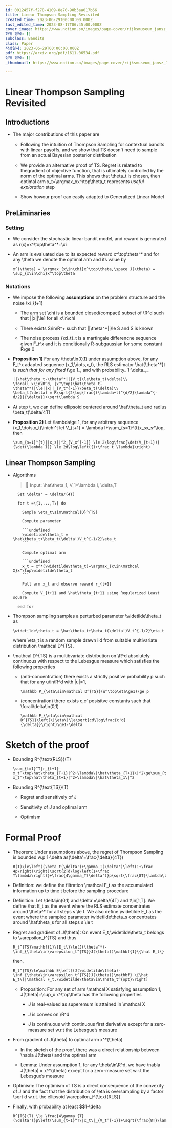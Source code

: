 ```yaml
---
id: 0012457f-f278-4109-8e70-90b3aa017b66
title: Linear Thompson Sampling Revisited
created_time: 2023-06-29T00:00:00.000Z
last_edited_time: 2023-08-17T06:45:00.000Z
cover_image: https://www.notion.so/images/page-cover/rijksmuseum_jansz_1649.jpg
하위 항목: []
subclass: Bandits
class: Paper
작성일시: 2023-06-29T00:00:00.000Z
pdf: https://arxiv.org/pdf/1611.06534.pdf
상위 항목: []
_thumbnail: https://www.notion.so/images/page-cover/rijksmuseum_jansz_1649.jpg

---
```


# Linear Thompson Sampling Revisited

## Introductions

*   The major contributions of this paper are

    *   Following the intuition of Thompson Sampling for contextual bandits with linear payoffs, and we show that TS doesn't need to sample from an actual Bayesian posterior distribution

    *   We provide an alternative proof of TS. Regret is related to thegradient of objective function, that is ultimately controlled by the norm of the optimal arms. This shows that \theta\_t is chosen, then optimal arm x\_t=\argmax\_xx^\top\theta\_t represents *useful exploration* step

    *   Show howour proof can easily adapted to Generalized Linear Model

## PreLiminaries

### Setting

*   We consider the stochastic linear bandit model, and reward is generated as r(x)=x^\top\theta^\*+\xi

*   An arm is evaluated due to its expected reward x^\top\theta^\* and for any \theta we denote the optimal arm and its value by

    ```undefined
    x^(\theta) = \argmax_{x\in\chi}x^\top\theta,\space J(\theta) = \sup_{x\in\chi}x^\top\theta
    ```

### Notations

*   We impose the following **assumptions** on the problem structure and the noise \xi\_{t+1}

    *   The arm set \chi is a bounded closed(compact) subset of \R^d such that ||x||\le1 for all x\in\chi

    *   There exists S\in\R^+ such that ||\theta^\*||\le S and S is known

    *   The noise process {\xi\_t}\_t is a martingale differencne sequence given F\_t^x and it is conditionally R-subgaussian for some constant R\ge 0

*   **Proposition 1)** For any \theta\in(0,1) under assumption above, for any F\_t^x adapted sequence (x\_1,\dots,x\_t), the RLS estimator \hat{\theta^\*}t *is such that for any fixed* t\ge 1\_, and with probability\_ 1-\delta\_,\_

    ```undefined
    ||\hat\theta_t-\theta^*||{V_t}\le\beta_t(\delta)\\
    \forall x\in\R^d, |x^\top(\hat\theta_t-\theta^*)|\le||x||_{V_t^{-1}}\beta_t(\delta)\\
    \beta_t(\delta) = R\sqrt{2\log\frac{(\lambda+t)^{d/2}\lambda^{-d/2}}{\delta}}+\sqrt\lambda S
    ```

*   At step t, we can define ellipsoid centered around \hat\theta\_t and radius \beta\_t(\delta/4T)

*   **Proposition 2)** Let \lambda\ge 1, for any arbitrary sequence (x\_1,\dots,x\_t)\in\chi^t let V\_{t+1} = \lambda I+\sum\_{s=1}^{t}x\_sx\_s^\top, then

    ```undefined
    \sum_{s=1}^{t}||x_s||^2_{V_x^{-1}} \le 2\log\frac{\det(V_{t+1})}{\det(\lambda I)} \le 2d\log\left({1+\frac t \lambda}\right)
    ```

## Linear Thompson Sampling

*   Algorithms

    > 📖 Input: \hat\theta\_1, V\_1=\lambda I, \delta,T

          Set \delta' = \delta/(4T)

          for t =\{1,...,T\} do

          	Sample \eta_t\sim\mathcal{D}^{TS}

          	Compute parameter

          	```undefined
          	\widetilde\theta_t = \hat\theta_t+\beta_t(\delta')V_t^{-1/2}\eta_t
          	```

          	Compute optimal arm

          	```undefined
          	x_t = x^*(\widetilde\theta_t)=\argmax_{x\in\mathcal X}x^\top\widetilde\theta_t
          	```

          	Pull arm x_t and observe reward r_{t+1}

          	Compute V_{t+1} and \hat\theta_{t+1} using Regularized Least square

          end for

*   Thompson sampling samples a perturbed parameter \widetilde\theta\_t as

    ```undefined
    \widetilde\theta_t = \hat\theta_t+\beta_t(\delta')V_t^{-1/2}\eta_t
    ```

    where \eta\_t is a random sample drawn iid from suitable multivariate distribution \mathcal D^{TS}.

*   \mathcal D^{TS} is a multibvariate distribution on \R^d absolutely continuous with respect to the Lebesgue measure which satisfies the following properties

    *   (anti-concentration) there exists a strictly positive probability p such that for any u\in\R^d with |u|=1,

        ```undefined
        \mathbb P_{\eta\sim\mathcal D^{TS}}(u^\top\eta\ge1)\ge p
        ```

    *   (concentration) there exists c,c' posisitve constants such that \forall\delta\in(0,1)

        ```undefined
        \mathbb P_{\eta\sim\mathcal D^{TS}}\left(\|\eta\|\le\sqrt{cd\log\frac{c'd}{\delta}}\right)\ge1-\delta
        ```

# Sketch of the proof

*   Bounding R^{\text{RLS}}(T)

    ```undefined
    \sum_{t=1}^T|r_{t+1}-x_t^\top\hat\theta_{T+1}|^2+\lambda\|\hat\theta_{T+1}\|^2\ge\sum_{t=1}^T|r_{t+1}-x_t^\top\hat\theta_{t+1}|^2+\lambda\|\hat\theta_1\|^2
    ```

*   Bounding R^{\text{TS}}(T)

    *   Regret and sensitively of J

    *   Sensitivity of J and optimal arm

    *   Optimism

# Formal Proof

*   Theorem: Under assumptions above, the regret of Thompson Sampling is bounded w\.p 1-\delta as(\delta'=\frac{\delta}{4T})

    ```undefined
    R(T)\le\left((\beta_t(\delta')+\gamma_T(\delta')\left(1+\frac 4p\right)\right)\sqrt{2Td\log\left(1+\frac T\lambda\right)}+\frac{4\gamma_T(\delta')}p\sqrt{\frac{8T}\lambda\log\frac4\delta}
    ```

*   Definition: we define the filtration \mathcal F\_t as the accumulated information up to time t before the sampling procedure

*   Definition: Let \delta\in(0,1) and \delta'=\delta/(4T) and t\in\[1,T]. We define \hat E\_t as the event where the RLS estimate concentrates around \theta^\* for all steps s \le t. We also define \widetilde E\_t as the event where the sampled parameter \widetilde\theta\_s concentrates around \hat\theta\_s for all steps s \le t

*   Regret and gradient of J(\theta): On event E\_t,\widetilde\theta\_t belongs to \varepsilon\_t^{TS} and thus

    ```undefined
    R_t^{TS}\mathbf{1}\{E_t\}\le(J(\theta^*)-\inf_{\theta\in\varepsilon_t^{TS}}J(\theta))\mathbf{1}\{\hat E_t\}
    ```

    then,

    ```undefined
    R_t^{TS}\le\mathbb E\left[(J(\widetilde\theta)-\inf_{\theta\in\varepsilon_t^{TS}}J(\theta))\mathbf1 \{\hat E_t\}|\mathcal F_t,\widetilde\theta\in\Theta_t^{opt}\right]
    ```

    *   Proposition: For any set of arm \mathcal X satisfying assumption 1, J(\theta)=\sup\_x x^\top\theta has the following properties

        *   J is real-valued as superemum is attained in \mathcal X

        *   J is convex on \R^d

        *   J is continuous with continuous first derivative except for a zero-measure set w\.r.t the Lebesgue’s measure

*   From gradient of J(\theta) to optimal arm x^\*(\theta)

    *   In the sketch of the proof, there was a direct relationship between \nabla J(\theta) and the optimal arm

    *   Lemma: Under assumption 1, for any \theta\in\R^d, we have \nabla J(\theta) = x^\*(\theta) except for a zero-measure set w\.r.t the Lebesgue’s measure

*   Optimism: The optimism of TS is a direct consequence of the convexity of J and the fact that the distribution of \eta is oversampling by a factor \sqrt d w\.r.t. the ellipsoid \varepsilon\_t^{\text{RLS}}

*   Finally, with probability at least $$1-\delta

    ```undefined
    R^{TS}(T) \le \frac{4\gamma_{T}(\delta')}p\left(\sum_{t=1}^T\|x_t\|_{V_t^{-1}}+\sqrt{\frac{8T}\lambda\log\frac4\delta}\right)
    ```
